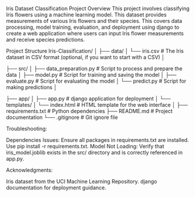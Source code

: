 Iris Dataset Classification Project
Overview
This project involves classifying Iris flowers using a machine learning model.
This dataset provides measurements of various Iris flowers and their species.
This covers data processing, model training, evaluation, and deployment using django to create a web application where users can input Iris flower measurements and receive species predictions.

Project Structure
Iris-Classification/
│
├── data/
│   └── iris.csv            # The Iris dataset in CSV format (optional, if you want to start with a CSV)
│




├── src/
│   ├── data_preparation.py # Script to process and prepare the data
│   ├── model.py            # Script for training and saving the model
│   ├── evaluate.py         # Script for evaluating the model
│   └── predict.py          # Script for making predictions
│



├── app/
│   ├── app.py              # django application for deployment
│   └── templates/
│       └── index.html      # HTML template for the web interface
│
├── requirements.txt        # Python dependencies
├── README.md               # Project documentation
└── .gitignore              # Git ignore file

Troubleshooting:


 Dependencies Issues: Ensure all packages in requirements.txt are installed. Use pip install -r requirements.txt.
 Model Not Loading: Verify that iris_model.joblib exists in the src/ directory and is correctly referenced in app.py.
 
Acknowledgments:

Iris dataset from the UCI Machine Learning Repository.
django documentation for deployment guidance.

